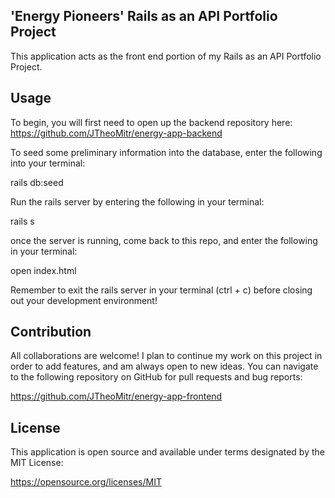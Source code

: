 'Energy Pioneers' Rails as an API Portfolio Project
---------------

This application acts as the front end portion of my Rails as an API Portfolio Project.


Usage
-----
To begin, you will first need to open up the backend repository here: https://github.com/JTheoMitr/energy-app-backend

To seed some preliminary information into the database, enter the following into your terminal:

rails db:seed

Run the rails server by entering the following in your terminal:

rails s

once the server is running, come back to this repo, and enter the following in your terminal:

open index.html

Remember to exit the rails server in your terminal (ctrl + c) before closing out your development environment!

Contribution
---------
All collaborations are welcome! I plan to continue my work on this project in order to add features, and am always open to new ideas. You can navigate to the following repository on GitHub for pull requests and bug reports:

https://github.com/JTheoMitr/energy-app-frontend

License
------
This application is open source and available under terms designated by the MIT License:

https://opensource.org/licenses/MIT